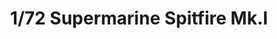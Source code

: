---
layout: product
title: "1/72 Supermarine Spitfire Mk.I"
price: "1600" 
desc: "Maketa"
img_path: "/assets/img/TAM60748.webp"
brand: "Tamiya"
available: true
special_offer: false
new: true
soon: false
cat: "010000"
subcat: "010300"
subsubcat: "0N/A"
sifra: "TAM60748"
popular: false
spec: false
---